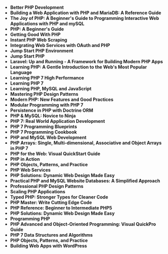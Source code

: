  <ul>
                                <li><b><a target="_blank" href="https://github.com/manjunath5496/PHP-Programming-Books/blob/master/php(1).pdf" style="text-decoration:none;">Better PHP Development</a></b></li>
                                <li><b><a target="_blank" href="https://github.com/manjunath5496/PHP-Programming-Books/blob/master/php(2).pdf" style="text-decoration:none;">Building a Web Application with PHP and MariaDB: A Reference Guide</a></b></li>
                                <li><b><a target="_blank" href="https://github.com/manjunath5496/PHP-Programming-Books/blob/master/php(3).pdf" style="text-decoration:none;">The Joy of PHP: A Beginner's Guide to Programming Interactive Web Applications with PHP and mySQL</a></b></li>
                               
<li><b><a target="_blank" href="https://github.com/manjunath5496/PHP-Programming-Books/blob/master/php(4).pdf" style="text-decoration:none;">PHP: A Beginner's Guide</a></b></li>
                                <li><b><a target="_blank" href="https://github.com/manjunath5496/PHP-Programming-Books/blob/master/php(5).pdf" style="text-decoration:none;">Getting Good With PHP</a></b></li>
                                
 <li><b><a target="_blank" href="https://github.com/manjunath5496/PHP-Programming-Books/blob/master/php(6).pdf" style="text-decoration:none;">Instant PHP Web Scraping</a></b></li>
                          
<li><b><a target="_blank" href="https://github.com/manjunath5496/PHP-Programming-Books/blob/master/php(7).pdf" style="text-decoration:none;">Integrating Web Services with OAuth and PHP</a></b></li>
                                <li><b><a target="_blank" href="https://github.com/manjunath5496/PHP-Programming-Books/blob/master/php(8).pdf" style="text-decoration:none;">Jump Start PHP Environment </a></b></li>
                                <li><b><a target="_blank" href="https://github.com/manjunath5496/PHP-Programming-Books/blob/master/php(9).pdf" style="text-decoration:none;">Jump Start PHP</a></b></li>
                                
<li><b><a target="_blank" href="https://github.com/manjunath5496/PHP-Programming-Books/blob/master/php(10).pdf" style="text-decoration:none;">Laravel: Up and Running - A Framework for Building Modern PHP Apps</a></b></li>  
        
<li><b><a target="_blank" href="https://github.com/manjunath5496/PHP-Programming-Books/blob/master/php(11).pdf" style="text-decoration:none;">Learning PHP: A Gentle Introduction to the Web's Most Popular Language</a></b></li>
                                <li><b><a target="_blank" href="https://github.com/manjunath5496/PHP-Programming-Books/blob/master/php(12).pdf" style="text-decoration:none;">Learning PHP 7 High Performance</a></b></li>
 <li><b><a target="_blank" href="https://github.com/manjunath5496/PHP-Programming-Books/blob/master/php(13).pdf" style="text-decoration:none;">Learning PHP 7</a></b></li>  
  <li><b><a target="_blank" href="https://github.com/manjunath5496/PHP-Programming-Books/blob/master/php(14).pdf" style="text-decoration:none;">Learning PHP, MySQL and JavaScript</a></b></li>  
 <li><b><a target="_blank" href="https://github.com/manjunath5496/PHP-Programming-Books/blob/master/php(15).pdf" style="text-decoration:none;">Mastering PHP Design Patterns</a></b></li>
                                <li><b><a target="_blank" href="https://github.com/manjunath5496/PHP-Programming-Books/blob/master/php(16).pdf" style="text-decoration:none;">Modern PHP: New Features and Good Practices</a></b></li>

 <li><b><a target="_blank" href="https://github.com/manjunath5496/PHP-Programming-Books/blob/master/php(17).pdf" style="text-decoration:none;">Modular Programming with PHP 7</a></b></li>
                                <li><b><a target="_blank" href="https://github.com/manjunath5496/PHP-Programming-Books/blob/master/php(18).pdf" style="text-decoration:none;">Persistence in PHP with Doctrine ORM</a></b></li>

<li><b><a target="_blank" href="https://github.com/manjunath5496/PHP-Programming-Books/blob/master/php(19).pdf" style="text-decoration:none;">PHP & MySQL: Novice to Ninja</a></b></li>

 <li><b><a target="_blank" href="https://github.com/manjunath5496/PHP-Programming-Books/blob/master/php(20).pdf" style="text-decoration:none;">PHP 7: Real World Application Development</a></b></li>
                                <li><b><a target="_blank" href="https://github.com/manjunath5496/PHP-Programming-Books/blob/master/php(21).pdf" style="text-decoration:none;"> PHP 7 Programming Blueprints </a></b></li>

<li><b><a target="_blank" href="https://github.com/manjunath5496/PHP-Programming-Books/blob/master/php(22).pdf" style="text-decoration:none;">PHP 7 Programming Cookbook</a></b></li>

<li><b><a target="_blank" href="https://github.com/manjunath5496/PHP-Programming-Books/blob/master/php(23).pdf" style="text-decoration:none;">PHP and MySQL Web Development</a></b></li>

 <li><b><a target="_blank" href="https://github.com/manjunath5496/PHP-Programming-Books/blob/master/php(24).pdf" style="text-decoration:none;">PHP Arrays: Single, Multi-dimensional, Associative and Object Arrays in PHP 7</a></b></li>
                         
<li><b><a target="_blank" href="https://github.com/manjunath5496/PHP-Programming-Books/blob/master/php(25).pdf" style="text-decoration:none;">PHP for the Web: Visual QuickStart Guide</a></b></li>

<li><b><a target="_blank" href="https://github.com/manjunath5496/PHP-Programming-Books/blob/master/php(26).pdf" style="text-decoration:none;">PHP in Action</a></b></li>

 <li><b><a target="_blank" href="https://github.com/manjunath5496/PHP-Programming-Books/blob/master/php(27).pdf" style="text-decoration:none;">PHP Objects, Patterns, and Practice</a></b></li>
                                <li><b><a target="_blank" href="https://github.com/manjunath5496/PHP-Programming-Books/blob/master/php(28).pdf" style="text-decoration:none;"> PHP Web Services</a></b></li>

<li><b><a target="_blank" href="https://github.com/manjunath5496/PHP-Programming-Books/blob/master/php(29).pdf" style="text-decoration:none;">PHP Solutions: Dynamic Web Design Made Easy</a></b></li>

<li><b><a target="_blank" href="https://github.com/manjunath5496/PHP-Programming-Books/blob/master/php(31).pdf" style="text-decoration:none;">Practical PHP and MySQL Website Databases: A Simplified Approach</a></b></li>

 <li><b><a target="_blank" href="https://github.com/manjunath5496/PHP-Programming-Books/blob/master/php(32).pdf" style="text-decoration:none;">Professional PHP Design Patterns</a></b></li>

<li><b><a target="_blank" href="https://github.com/manjunath5496/PHP-Programming-Books/blob/master/php(33).pdf" style="text-decoration:none;">Scaling PHP Applications</a></b></li>

 <li><b><a target="_blank" href="https://github.com/manjunath5496/PHP-Programming-Books/blob/master/php(34).pdf" style="text-decoration:none;">Typed PHP: Stronger Types for Cleaner Code</a></b></li>

 <li><b><a target="_blank" href="https://github.com/manjunath5496/PHP-Programming-Books/blob/master/php(35).pdf" style="text-decoration:none;">PHP Master: Write Cutting Edge Code</a></b></li>

<li><b><a target="_blank" href="https://github.com/manjunath5496/PHP-Programming-Books/blob/master/php(36).pdf" style="text-decoration:none;">PHP Reference: Beginner to Intermediate PHP5</a></b></li>

 <li><b><a target="_blank" href="https://github.com/manjunath5496/PHP-Programming-Books/blob/master/php(37).pdf" style="text-decoration:none;">PHP Solutions: Dynamic Web Design Made Easy</a></b></li>

 <li><b><a target="_blank" href="https://github.com/manjunath5496/PHP-Programming-Books/blob/master/php(38).pdf" style="text-decoration:none;">Programming PHP</a></b></li>
 
 <li><b><a target="_blank" href="https://github.com/manjunath5496/PHP-Programming-Books/blob/master/php(39).pdf" style="text-decoration:none;">PHP Advanced and Object-Oriented Programming: Visual QuickPro Guide</a></b></li>

 <li><b><a target="_blank" href="https://github.com/manjunath5496/PHP-Programming-Books/blob/master/php(40).pdf" style="text-decoration:none;">PHP 7 Data Structures and Algorithms</a></b></li>
 <li><b><a target="_blank" href="https://github.com/manjunath5496/PHP-Programming-Books/blob/master/php(41).pdf" style="text-decoration:none;">PHP Objects, Patterns, and Practice</a></b></li>

 <li><b><a target="_blank" href="https://github.com/manjunath5496/PHP-Programming-Books/blob/master/php(30).pdf" style="text-decoration:none;">Building Web Apps with WordPress</a></b></li>










</ul>
